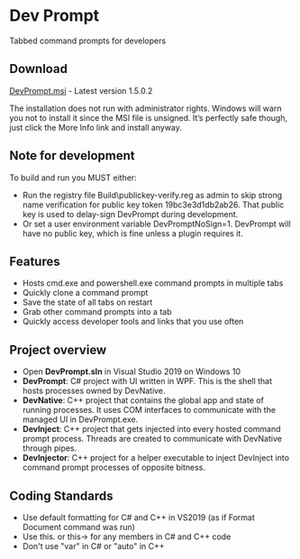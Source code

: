 ﻿# Dev Prompt
Tabbed command prompts for developers

## Download
[DevPrompt.msi](http://www.peterspada.com/Download/DevPrompt) - Latest version 1.5.0.2

The installation does not run with administrator rights.
Windows will warn you not to install it since the MSI file is unsigned.
It’s perfectly safe though, just click the More Info link and install anyway.

## Note for development
To build and run you MUST either:
* Run the registry file Build\publickey-verify.reg as admin to skip strong name verification for public key token 19bc3e3d1db2ab26. That public key is used to delay-sign DevPrompt during development.
* Or set a user environment variable DevPromptNoSign=1. DevPrompt will have no public key, which is fine unless a plugin requires it.

## Features
* Hosts cmd.exe and powershell.exe command prompts in multiple tabs
* Quickly clone a command prompt
* Save the state of all tabs on restart
* Grab other command prompts into a tab
* Quickly access developer tools and links that you use often

## Project overview
* Open __DevPrompt.sln__ in Visual Studio 2019 on Windows 10
* __DevPrompt__: C# project with UI written in WPF. This is the shell that hosts processes owned by DevNative.
* __DevNative__: C++ project that contains the global app and state of running processes. It uses COM interfaces to communicate with the managed UI in DevPrompt.exe.
* __DevInject__: C++ project that gets injected into every hosted command prompt process. Threads are created to communicate with DevNative through pipes.
* __DevInjector__: C++ project for a helper executable to inject DevInject into command prompt processes of opposite bitness.

## Coding Standards
* Use default formatting for C# and C++ in VS2019 (as if Format Document command was run)
* Use this. or this-> for any members in C# and C++ code
* Don't use "var" in C# or "auto" in C++

